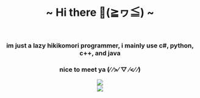 <body>
  <center>
<h1 align="center">~ Hi there 👋(≧ヮ≦) ~</h1>
    <br>


<h3 align="center">im just a lazy hikikomori programmer, i mainly use c#, python, c++, and java</h3>





     
<h3 align="center"><b>nice to meet ya (⁄ ⁄>⁄ ▽ ⁄<⁄ ⁄)</b></h3>


</div>
    <div align="center">
<img src="https://github.com/iloveichigomashimaro/iloveichigomashimaro/assets/137470257/ab07780d-c926-4426-a07d-3e139472192a" align="center">
      </div>
<div>

</div>
    <div align="center">
<img src="https://github.com/iloveichigomashimaro/iloveichigomashimaro/assets/137470257/d345f8b4-76de-424a-9947-c177ba5adee4" align="center">
      </div>
<div>



















</center>
</body>
